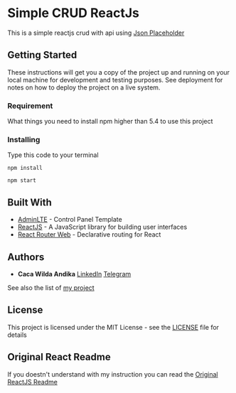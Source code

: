 # Simple CRUD ReactJs

This is a simple reactjs crud with api using [Json Placeholder](https://jsonplaceholder.typicode.com)

## Getting Started

These instructions will get you a copy of the project up and running on your local machine for development and testing purposes. See deployment for notes on how to deploy the project on a live system.

### Requirement

What things you need to install npm higher than 5.4 to use this project

### Installing

Type this code to your terminal

```
npm install
```

```
npm start
```

## Built With

* [AdminLTE](https://adminlte.io/) - Control Panel Template
* [ReactJS](https://reactjs.org/) - A JavaScript library for building user interfaces
* [React Router Web](https://reacttraining.com/react-router/web/guides/quick-start) - Declarative routing for React

## Authors

* **Caca Wilda Andika** [LinkedIn](https://linkedin.com/in/akikazuandika) [Telegram](https://t.me/akikazuandika)

See also the list of [my project](https://github.com/akikazuandika)

## License

This project is licensed under the MIT License - see the [LICENSE](LICENSE) file for details

## Original React Readme

If you doestn't understand with my instruction you can read the [Original ReactJS Readme](REACT-README.md)
